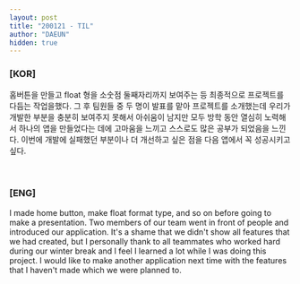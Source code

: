 ```yaml
---
layout: post
title: "200121 - TIL"
author: "DAEUN"
hidden: true
---
```


### [KOR]
홈버튼을 만들고 float 형을 소숫점 둘째자리까지 보여주는 등 최종적으로 프로젝트를 다듬는 작업을했다. 그 후 팀원들 중 두 명이 발표를 맡아 프로젝트를 소개했는데 우리가 개발한 부분을 충분히 보여주지 못해서 아쉬움이 남지만 모두 방학 동안 열심히 노력해서 하나의 앱을 만들었다는 데에 고마움을 느끼고 스스로도 많은 공부가 되었음을 느낀다. 이번에 개발에 실패했던 부분이나 더 개선하고 싶은 점을 다음 앱에서 꼭 성공시키고싶다.
<br><br><br>
### [ENG]
I made home button, make float format type, and so on before going to make a presentation. Two members of our team went in front of people and introduced our application. It's a shame that we didn't show all features that we had created, but I personally thank to all teammates who worked hard during our winter break and I feel I learned a lot while I was doing this project. I would like to make another application next time with the features that I haven't made which we were planned to. 
